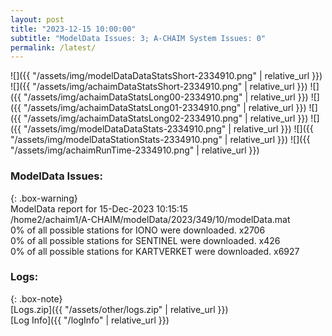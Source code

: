 ```yaml
---
layout: post
title: "2023-12-15 10:00:00"
subtitle: "ModelData Issues: 3; A-CHAIM System Issues: 0"
permalink: /latest/
---
```


![]({{ "/assets/img/modelDataDataStatsShort-2334910.png" | relative_url }})
![]({{ "/assets/img/achaimDataStatsShort-2334910.png" | relative_url }})
![]({{ "/assets/img/achaimDataStatsLong00-2334910.png" | relative_url }})
![]({{ "/assets/img/achaimDataStatsLong01-2334910.png" | relative_url }})
![]({{ "/assets/img/achaimDataStatsLong02-2334910.png" | relative_url }})
![]({{ "/assets/img/modelDataDataStats-2334910.png" | relative_url }})
![]({{ "/assets/img/modelDataStationStats-2334910.png" | relative_url }})
![]({{ "/assets/img/achaimRunTime-2334910.png" | relative_url }})


### ModelData Issues:  
  
{: .box-warning}  
 ModelData report for 15-Dec-2023 10:15:15   
 /home2/achaim1/A-CHAIM/modelData/2023/349/10/modelData.mat   
 0% of all possible stations for IONO were downloaded. x2706   
 0% of all possible stations for SENTINEL were downloaded. x426   
 0% of all possible stations for KARTVERKET were downloaded. x6927   
  


### Logs:  
  
{: .box-note}  
[Logs.zip]({{ "/assets/other/logs.zip" | relative_url }})  
[Log Info]({{ "/logInfo" | relative_url }})  
